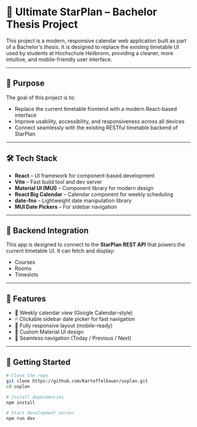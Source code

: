 # 📅 Ultimate StarPlan – Bachelor Thesis Project

This project is a modern, responsive calendar web application built as part of a Bachelor's thesis. It is designed to replace the existing timetable UI used by students at Hochschule Heilbronn, providing a cleaner, more intuitive, and mobile-friendly user interface.

---

## 🎯 Purpose

The goal of this project is to:
- Replace the current timetable frontend with a modern React-based interface
- Improve usability, accessibility, and responsiveness across all devices
- Connect seamlessly with the existing RESTful timetable backend of StarPlan

---

## 🛠️ Tech Stack

- **React** – UI framework for component-based development
- **Vite** – Fast build tool and dev server
- **Material UI (MUI)** – Component library for modern design
- **React Big Calendar** – Calendar component for weekly scheduling
- **date-fns** – Lightweight date manipulation library
- **MUI Date Pickers** – For sidebar navigation

---

## 🔌 Backend Integration

This app is designed to connect to the **StarPlan REST API** that powers the current timetable UI. It can fetch and display:
- Courses
- Rooms
- Timeslots

---

## 📱 Features

- 📅 Weekly calendar view (Google Calendar–style)
- 🖱 Clickable sidebar date picker for fast navigation
- 📱 Fully responsive layout (mobile-ready)
- 🎨 Custom Material UI design
- 🔁 Seamless navigation (Today / Previous / Next)

---

## 🚀 Getting Started

```bash
# Clone the repo
git clone https://github.com/Kartoffelbauer/usplan.git
cd usplan

# Install dependencies
npm install

# Start development server
npm run dev